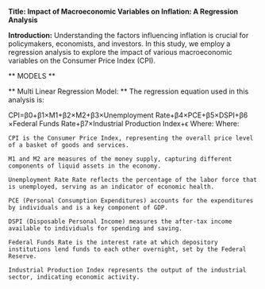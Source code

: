 



**Title: Impact of Macroeconomic Variables on Inflation: A Regression Analysis**

**Introduction:**
Understanding the factors influencing inflation is crucial for policymakers, economists, and investors. In this study, we employ a regression analysis to explore the impact of various macroeconomic variables on the Consumer Price Index (CPI). 

** MODELS **

** Multi Linear Regression Model: **
The regression equation used in this analysis is:

CPI=β0​+β1​×M1+β2​×M2+β3​×Unemployment Rate+β4​×PCE+β5​×DSPI+β6​×Federal Funds Rate+β7​×Industrial Production Index+ϵ
Where:
Where:

    CPI is the Consumer Price Index, representing the overall price level of a basket of goods and services.
    
    M1 and M2 are measures of the money supply, capturing different components of liquid assets in the economy.
    
    Unemployment Rate Rate reflects the percentage of the labor force that is unemployed, serving as an indicator of economic health.
    
    PCE (Personal Consumption Expenditures) accounts for the expenditures by individuals and is a key component of GDP.
    
    DSPI (Disposable Personal Income) measures the after-tax income available to individuals for spending and saving.
    
    Federal Funds Rate is the interest rate at which depository institutions lend funds to each other overnight, set by the Federal Reserve.
    
    Industrial Production Index represents the output of the industrial sector, indicating economic activity.




